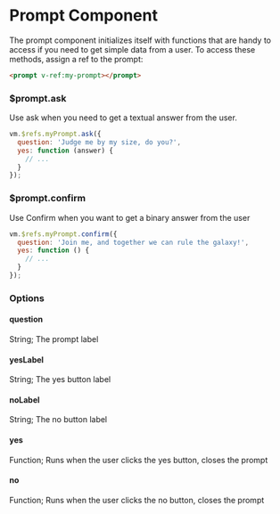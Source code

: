 
# Prompt Component

The prompt component initializes itself with functions that are handy to access if you need to get simple data from a user. To access these methods, assign a ref to the prompt:

```html
<prompt v-ref:my-prompt></prompt>
```

### $prompt.ask

Use ask when you need to get a textual answer from the user.

```javascript
vm.$refs.myPrompt.ask({
  question: 'Judge me by my size, do you?',
  yes: function (answer) {
    // ...
  }
});
```

### $prompt.confirm

Use Confirm when you want to get a binary answer from the user

```javascript
vm.$refs.myPrompt.confirm({
  question: 'Join me, and together we can rule the galaxy!',
  yes: function () {
    // ...
  }
});
```

### Options

#### question

String; The prompt label

#### yesLabel

String; The yes button label

#### noLabel

String; The no button label

#### yes

Function; Runs when the user clicks the yes button, closes the prompt

#### no

Function; Runs when the user clicks the no button, closes the prompt
